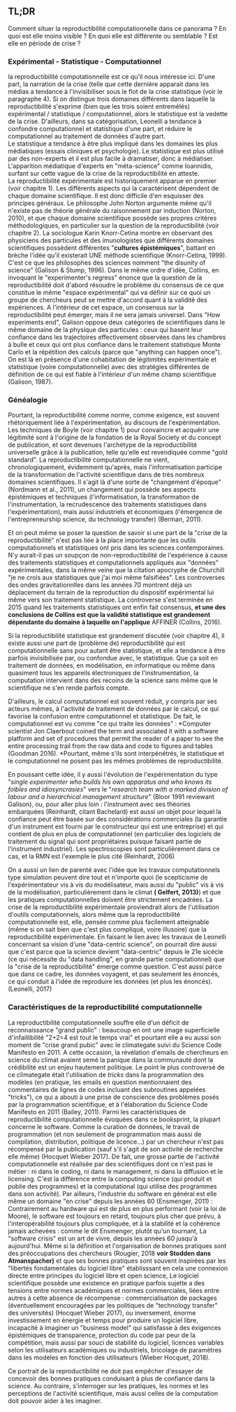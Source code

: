 TL;DR
-----
Comment situer la reproductibilité computationnelle dans ce panorama ? En quoi est elle moins visible ? En quoi elle est différente ou semblable ? Est elle en période de crise ?

### Expérimental - Statistique - Computationnel
la reproductibilité computationnelle est ce qu'il nous intéresse ici. D'une part, la narration de la crise (telle que cette dernière apparait dans les médias a tendance à l'invisibiliser sous le flot de la crise statistique (voir le paragraphe 4). Si on distingue trois domaines différents dans laquelle la reproductibilité s'exprime (bien que les trois soient entremêlés) expérimental / statistique / computationnel, alors le statistique est la vedette de la crise. D'ailleurs, dans sa catégorisation, Leonelli a tendance à confondre computationnel et statistique d'une part, et réduire le computationnel au traitement de données d'autre part.   
Le statistique a tendance à être plus impliqué dans les domaines les plus médiatiques  (essais cliniques et psychologie). Le statistique est plus utilisé par des non-experts et il est plus facile à dramatiser, donc à médiatiser. L'apparition médiatique d'experts en "méta-science" comme Ioannidis, surfant sur cette vague de la crise de la reproductibilité en atteste.  
La reproductibilité expérimentale est historiquement apparue en premier (voir chapitre 1). Les différents aspects qui la caractérisent dépendent de chaque domaine scientifique. Il est donc difficile d'en esquisser des principes généraux. Le philosophe John Norton argumente même qu'il n'existe pas de théorie générale du raisonnement par induction (Norton, 2010), et que chaque domaine scientifique possède ses propres critères méthodologiques, en particulier sur la question de la reproductibilité (voir chapitre 2). La sociologue Karin Knorr-Cetina montre en observant des physiciens des particules et des imunologistes que différents domaines scientifiques possèdent différentes "**cultures épistémiques**", battant en brèche l'idée qu'il existerait UNE méthode scientifique (Knorr-Cetina, 1999). C'est ce que les philosophes des sciences nomment "the disunity of science" (Galison & Stump, 1996). Dans le même ordre d'idée, Collins, en invoquant le "experimenter's regress" énonce que la question de la reproductibilité doit d'abord résoudre le problème du consensus de ce que constitue le même "espace expérimental" qui va définir sur ce quoi un groupe de chercheurs peut se mettre d'accord quant à la validité des expériences. A l'intérieur de cet espace, un consensus sur la reproductibilité peut émerger, mais il ne sera jamais universel. 
Dans "How experiments end", Galison oppose deux catégories de scientifiques dans le même domaine de la physique des particules : ceux qui basent leur confiance dans les trajectoires effectivement observées dans les chambres à bulle et ceux qui ont plus confiance dans le traitement statistique Monte Carlo et la répétition des calculs (parce que "anything can happen once"). On est là en présence d'une cohabitation de légitimités expérimentale et statistique (voire computationnelle) avec des stratégies différentes de définition de ce qui est fiable à l'intérieur d'un même champ scientifique (Galison, 1987).

### Généalogie
Pourtant, la reproductibilité comme norme, comme exigence, est souvent rhétoriquement liée à l'expérimentation, au discours de l'expérimentation. Les techniques de Boyle (voir chapitre 1) pour convaincre et acquérir une légitimité sont à l'origine de la fondation de la Royal Society et du concept de publication, et sont devenues l'archétype de la reproductibilité universelle grâce à la publication, telle qu'elle est revendiquée comme "gold standard". La reproductibilité computationnelle ne vient, chronologiquement, évidemment qu'après, mais l'informatisation participe de la transformation de l'activité scientifique dans de très nombreux domaines scientifiques. Il s'agit là d'une sorte de "changement d'époque" (Nordmann et al., 2011), un changement qui possède ses aspects épistémiques et techniques (l'informatisation, la transformation de l'instrumentation, la recrudescence des traitements statistiques dans l'expérimentation), mais aussi industriels et économiques (l'émergence de l'entrepreneurship science, du technology transfer) (Berman, 2011).

Et on peut même se poser la question de savoir si une part de la "crise de la reproductibilité" n'est pas liée à la place importante que les outils computationnels et statistiques ont pris dans les sciences contemporaines. N'y aurait-il pas un soupçon de non-reproductibilité de l'expérience à cause des traitements statistiques et computationnels appliqués aux "données" expérimentales, dans la même veine que la citation apocryphe de Churchill "je ne crois aux statistiques que j'ai moi même falsifiées". Les controverses des ondes gravitationnlles dans les années 70 montrent déjà un déplacement du terrain de la reproduction du dispositif expérimental lui même vers son traitement statistique. La controverse s'est terminée en 2015 quand les traitements statistiques ont enfin fait consensus, __et une des conclusions de Collins est que la validité statistique est grandement dépendante du domaine à laquelle on l'applique__ AFFINER (Collins, 2016).

Si la reproductibilité statistique est grandement discutée (voir chapitre 4), il existe aussi une part de (problème de) reproductibilité qui est computationnelle sans pour autant être statistique, et elle a tendance à être parfois invisibilisée par, ou confondue avec, le statistique. Que ça soit en traitement de données, en modélisation, en informatique ou même dans quasiment tous les appareils électroniques de l'instrumentation, la computation intervient dans des recoins de la science sans même que le scientifique ne s'en rende parfois compte.

D'ailleurs, le calcul computationnel est souvent réduit, y compris par ses acteurs mêmes, à l'activité de traitement de données par le calcul, ce qui favorise la confusion entre computationnel et statistique. De fait, le computationnel est vu comme "ce qui traite les données" : *Computer scientist Jon Claerbout coined the term and associated it with a software platform and set of procedures that permit the reader of a paper to see the entire processing trail from the raw data and code to figures and tables (Goodman 2016). *Pourtant, même s'ils sont interpénétrés, le statistique et le computationnel ne posent pas les mêmes problèmes de reproductibilité.

En poussant cette idée, il y aussi l'évolution de l'expérimentation du type "*single experimenter who builds his own apparatus and who knows its foibles and idiosyncrasies*" vers le "*research team with a marked division of labour and a hierarchical management structure*" (Bloor 1991 reviewant Galison), ou, pour aller plus loin : l'instrument avec ses théories embarquées (Reinhardt, citant Bachelard) est aussi un objet pour lequel la confiance peut être basée sur des considérations commerciales (la garantie d'un instrument est fourni par le constructeur qui est une entreprise) et qui contient de plus en plus de computationnel (en particulier des logiciels de traitement du signal qui sont propriétaires puisque faisant partie de l'instrument industriel). Les spectroscopies sont particulièrement dans ce cas, et la RMN est l'exemple le plus cité (Reinhardt, 2006)

On a aussi un lien de parenté avec l'idée que les travaux computationnels type simulation peuvent dire tout et n'importe quoi (le scepticisme de l'expérimentateur vis à vis du modélisateur, mais aussi du "public" vis à vis de la modélisation, particulièrement dans le climat __( Gelfert, 2013)__)  et que les pratiques computationnelles doivent être strictement encadrées. La crise de la reproductibilité expérimentale proviendrait alors de l'utilisation d'outils computationnels, alors même que la reproductibilité computationnelle est, elle, pensée comme plus facilement atteignable (même si on sait bien que c'est plus compliqué, voire illusoire) que la reproductibilité expérimentale. 
En faisant le lien avec les travaux de Leonelli concernant sa vision d'une "data-centric science", on pourrait dire aussi que c'est parce que la science devient "data-centric" depuis le 21e sicècle (ce qui nécessite du "data handling", en grande partie computationnel) que la "crise de la reproductibilité" émerge comme question. C'est aussi parce que dans ce cadre, les données voyagent, et pas seulement les énoncés, ce qui conduit à l'idée de reproduire les données (et plus les énoncés). (Leonelli, 2017)

### Caractéristiques de la reproductibilité computationnelle
La reproductibilité computationnelle souffre elle d'un déficit de reconnaissance "grand public" : beaucoup en ont une image superficielle d'infaillibilité "2+2=4 est tout le temps vrai" et pourtant elle a eu aussi son moment de "crise grand pubic" avec le climategate suivi du Science Code Manifesto en 2011. A cette occasion, la révélation d'emails de chercheurs en science du climat avaient semé la panique dans la communauté dont la crédibilité est un enjeu hautement politique. Le point le plus controversé de ce climategate était l'utilisation de *tricks* dans la programmation des modèles (en pratique, les emails en question mentionnaient des commentaires de lignes de codes incluant des subroutines appelées "tricks"), ce qui a abouti à une prise de conscience des problèmes posés par la programmation scientifique, et à l'élaboration du Science Code Manifesto en 2011 (Bailey, 2011).
Parmi les caractéristiques de reproductibilité computationnelle évoquées dans ce booksprint, la plupart concerne le software. Comme la curation de données, le travail de programmation (et non seulement de programmation mais aussi de compilation, distribution, politique de licence...) par un chercheur n'est pas récompensé par la publication (sauf s'il s'agit de son activité de recherche elle même) (Hocquet Wieber 2017). De fait, une grosse partie de l'activité computationnelle est réalisée par des scientifiques dont ce n'est pas le métier : ni dans le coding, ni dans le management, ni dans la diffusion et le licensing. C'est la différence entre la computing science (qui produit et publie des programmes) et la computational (qui utilise des programmes dans son activité). Par ailleurs, l'industrie du software en général est elle même un domaine "en crise" depuis les années 60 (Ensmenger, 2011) : Contrairement au hardware qui est de plus en plus performant (voir la loi de Moore), le software est toujours en retard, toujours plus cher que prévu, à l'interopérabilité toujours plus compliquée, et à la stabilité et la cohérence jamais achevées : comme le dit Ensmenger, plutôt qu'un tournant, La "software crisis" est un art de vivre, depuis les années 60 jusqu'à aujourd'hui.
Même si la définition et l'organisation de bonnes pratiques sont des préoccupations des chercheurs (Rougier, 2018 __voir Stodden dans Atmanspacher)__ et que ses bonnes pratiques sont souvent inspirées par les "libertés fondamentales du logiciel libre" établisssant en cela une connexion directe entre principes du logiciel libre et open science, Le logiciel scientifique possède une existence en pratique parfois sujette a des tensions entre normes académiques et normes commerciales, liées entre autres à cette absence de récompense : commercialisation de packages (éventuellement encouragées par les politiques de "technology transfer" des universités) (Hocquet Wieber 2017), ou inversement, énorme investissement en énergie et temps pour produire un logiciel libre, incapacité à imaginer un "business model" qui satisfasse à des éxigences épistémiques de transparence, protection du code par peur de la compétition, mais aussi par souci de stabilité du logiciel, licences variables selon les utilisateurs académiques ou industriels, bricolage de paramètres dans les modèles en fonction des utilisateurs (Wieber Hocquet, 2018). 

Ce portrait de la reproductibilité ne doit pas empêcher d'essayer de concevoir des bonnes pratiques conduisant à plus de confiance dans la science. Au contraire, s'interroger sur les pratiques, les normes et les perceptions de l'activité scientifique, mais aussi celles de la computation doit pouvoir aider à les imaginer.

